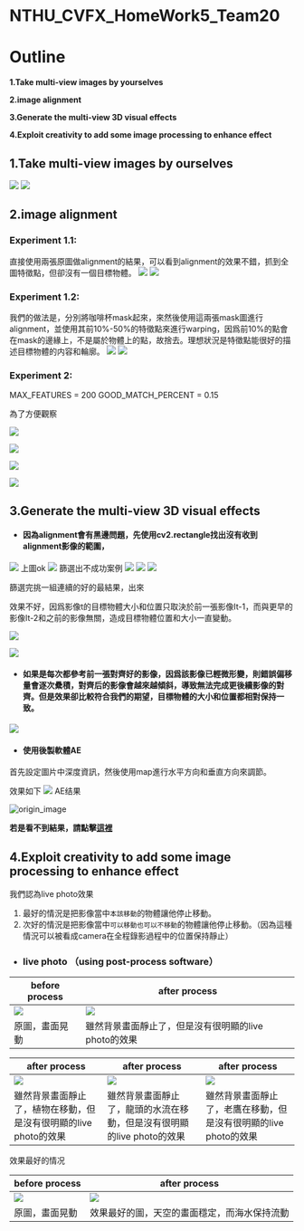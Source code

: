# NTHU_CVFX_HomeWork5_Team20


# Outline

**1.Take multi-view images by yourselves**

**2.image alignment**

**3.Generate the multi-view 3D visual effects**

**4.Exploit creativity to add some image processing to enhance effect**

## **1.Take multi-view images by ourselves**
![](https://i.imgur.com/nsvPc3s.gif)
![](https://media.giphy.com/media/RitcFC4ojyl1fRf1DD/giphy.gif)




## **2.image alignment**
### **Experiment 1.1:**
直接使用兩張原圖做alignment的結果，可以看到alignment的效果不錯，抓到全圖特徵點，但卻沒有一個目標物體。
![](https://i.imgur.com/bNahDde.jpg)
![](https://i.imgur.com/sJGodDo.gif)
### **Experiment 1.2:**
我們的做法是，分別將咖啡杯mask起來，來然後使用這兩張mask圖進行alignment，並使用其前10%-50%的特徵點來進行warping，因爲前10%的點會在mask的邊緣上，不是屬於物體上的點，故捨去。理想狀況是特徵點能很好的描述目標物體的内容和輪廓。
![](https://i.imgur.com/ndjjuin.jpg)
![](https://i.imgur.com/Wx3Lap3.gif)









### **Experiment 2:** 
MAX_FEATURES = 200
GOOD_MATCH_PERCENT = 0.15  

為了方便觀察

![](https://i.imgur.com/QFig1Sn.png)


![](https://i.imgur.com/vCSgsoZ.png)

![](https://i.imgur.com/xEaKmYf.png)

![](https://i.imgur.com/cHkeMpR.png)




## **3.Generate the multi-view 3D visual effects**

- #### 因為alignment會有黑邊問題，先使用cv2.rectangle找出沒有收到alignment影像的範圍，

![](https://i.imgur.com/AGgEkr1.png)
上圖ok
![](https://i.imgur.com/OvsxV1c.png)
篩選出不成功案例
![](https://i.imgur.com/QR2gvcx.png)
![](https://i.imgur.com/ECi1Dcl.png)
![](https://i.imgur.com/X7Iwn2D.png)

篩選完挑一組連續的好的最結果，出來

效果不好，因爲影像t的目標物體大小和位置只取決於前一張影像It-1，而與更早的影像It-2和之前的影像無關，造成目標物體位置和大小一直變動。

![](https://media.giphy.com/media/KDQSBGIpN6yoeyMS0n/giphy.gif)


![](https://media.giphy.com/media/Kc7RQMPphWSrj7DmAE/giphy.gif)

- #### 如果是每次都參考前一張對齊好的影像，因爲該影像已輕微形變，則錯誤偏移量會逐次纍積，對齊后的影像會越來越傾斜，導致無法完成更後續影像的對齊。但是效果卻比較符合我們的期望，目標物體的大小和位置都相對保持一致。
![](https://i.imgur.com/TRTtM09.gif)


- #### 使用後製軟體AE

首先設定圖片中深度資訊，然後使用map進行水平方向和垂直方向來調節。

效果如下
![](https://media.giphy.com/media/lNACVBhbrspEX2JsV6/giphy.gif)
AE结果

![origin_image](main.gif)

**若是看不到結果，請點擊[這裡](https://media.giphy.com/media/lNACVBhbrspEX2JsV6/giphy.gif)**

## **4.Exploit creativity to add some image processing to enhance effect**

我們認為live photo效果
1. 最好的情況是把影像當中`本該移動`的物體讓他停止移動。
1. 次好的情況是把影像當中`可以移動也可以不移動`的物體讓他停止移動。（因為這種情況可以被看成camera在全程錄影過程中的位置保持靜止）

- ### live photo （using post-process software）




| before process                                                   | after process                                                               |
|------------------------------------------------------------------|-----------------------------------------------------------------------------|
| ![](https://thumbs.gfycat.com/NewRealAdouri-size_restricted.gif) | ![](https://thumbs.gfycat.com/SadJollyIndianspinyloach-size_restricted.gif) |
| 原圖，畫面晃動                                                   | 雖然背景畫面靜止了，但是沒有很明顯的live photo的效果                                              |


| after process                                                           | after process                                                             | after process                                                             |
|-------------------------------------------------------------------------|---------------------------------------------------------------------------|---------------------------------------------------------------------------|
| ![](https://thumbs.gfycat.com/AmusingBlueCockatiel-size_restricted.gif) | ![](https://thumbs.gfycat.com/PolishedFloweryLadybug-size_restricted.gif) | ![](https://thumbs.gfycat.com/TameImportantHamadryad-size_restricted.gif) |
| 雖然背景畫面靜止了，植物在移動，但是沒有很明顯的live photo的效果       |      雖然背景畫面靜止了，龍頭的水流在移動，但是沒有很明顯的live photo的效果                                                                     |            雖然背景畫面靜止了，老鷹在移動，但是沒有很明顯的live photo的效果                                                                |


效果最好的情况


| before process                                                              | after process                                                                   |
|-----------------------------------------------------------------------------|---------------------------------------------------------------------------------|
| ![](https://thumbs.gfycat.com/HollowPerfectDwarfrabbit-size_restricted.gif) | ![](https://thumbs.gfycat.com/TediousHelplessBeardeddragon-size_restricted.gif) |
| 原圖，畫面晃動                                                              | 效果最好的圖，天空的畫面穩定，而海水保持流動                                                  |







